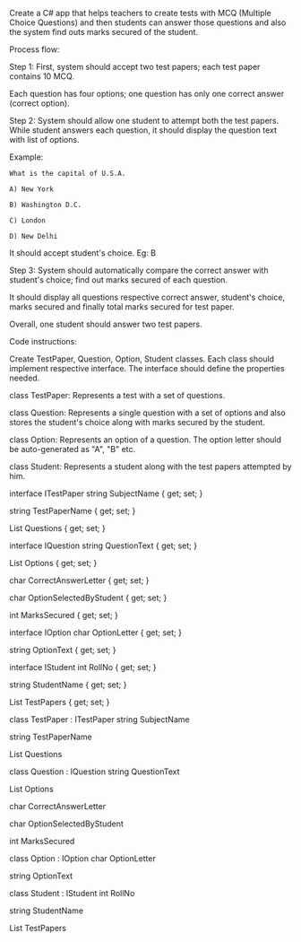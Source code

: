 Create a C# app that helps teachers to create tests with MCQ (Multiple Choice Questions) and then students can answer those questions and also the system find outs marks secured of the student.



Process flow:

Step 1: First, system should accept two test papers; each test paper contains 10 MCQ.

Each question has four options; one question has only one correct answer (correct option).



Step 2: System should allow one student to attempt both the test papers. While student answers each question, it should display the question text with list of options.

Example:

    What is the capital of U.S.A.

    A) New York

    B) Washington D.C.

    C) London

    D) New Delhi



It should accept student's choice. Eg:  B



Step 3: System should automatically compare the correct answer with student's choice; find out marks secured of each question.

It should display all questions respective correct answer, student's choice, marks secured and finally total marks secured for test paper.



Overall, one student should answer two test papers.



Code instructions:

Create TestPaper, Question, Option, Student classes. Each class should implement respective interface. The interface should define the properties needed.



class TestPaper: Represents a test with a set of questions.

class Question: Represents a single question with a set of options and also stores the student's choice along with marks secured by the student.

class Option: Represents an option of a question. The option letter should be auto-generated as "A", "B" etc.

class Student: Represents a student along with the test papers attempted by him.



interface ITestPaper
string SubjectName { get; set; }

string TestPaperName { get; set; }

List<IQuestion> Questions { get; set; }

interface IQuestion
string QuestionText { get; set; }

List<IOption> Options { get; set; }

char CorrectAnswerLetter { get; set; }

char OptionSelectedByStudent { get; set; }

int MarksSecured { get; set; }

interface IOption
char OptionLetter { get; set; }

string OptionText { get; set; }

interface IStudent
int RollNo { get; set; }

string StudentName { get; set; }

List<ITestPaper> TestPapers { get; set; }





class TestPaper : ITestPaper
string SubjectName

string TestPaperName

List<IQuestion> Questions



class Question : IQuestion
string QuestionText

List<IOption> Options

char CorrectAnswerLetter

char OptionSelectedByStudent

int MarksSecured

class Option : IOption
char OptionLetter

string OptionText



class Student : IStudent
int RollNo

string StudentName

List<ITestPaper> TestPapers

